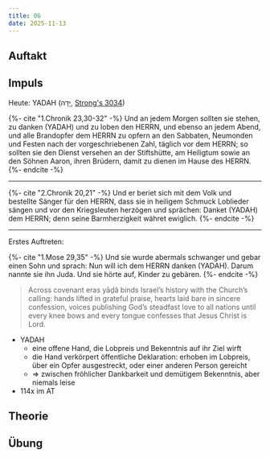 ```yaml
---
title: 06
date: 2025-11-13
---
```


## Auftakt

## Impuls

Heute: YADAH (יָדָה, [Strong's 3034](https://biblehub.com/hebrew/3034.htm))

{%- cite "1.Chronik 23,30-32" -%}
Und an jedem Morgen sollten sie stehen, zu danken (YADAH) und zu loben den HERRN, und ebenso an jedem Abend, und alle Brandopfer dem HERRN zu opfern an den Sabbaten, Neumonden und Festen nach der vorgeschriebenen Zahl, täglich vor dem HERRN; so sollten sie den Dienst versehen an der Stiftshütte, am Heiligtum sowie an den Söhnen Aaron, ihren Brüdern, damit zu dienen im Hause des HERRN.
{%- endcite -%}

---

{%- cite "2.Chronik 20,21" -%}
Und er beriet sich mit dem Volk und bestellte Sänger für den HERRN, dass sie in heiligem Schmuck Loblieder sängen und vor den Kriegsleuten herzögen und sprächen: Danket (YADAH) dem HERRN; denn seine Barmherzigkeit währet ewiglich.
{%- endcite -%}

---

Erstes Auftreten:

{%- cite "1.Mose 29,35" -%}
Und sie wurde abermals schwanger und gebar einen Sohn und sprach: Nun will ich dem HERRN danken (YADAH). Darum nannte sie ihn Juda. Und sie hörte auf, Kinder zu gebären.
{%- endcite -%}

> Across covenant eras yāḏâ binds Israel’s history with the Church’s calling: hands lifted in grateful praise, hearts laid bare in sincere confession, voices publishing God’s steadfast love to all nations until every knee bows and every tongue confesses that Jesus Christ is Lord.

- YADAH
    - eine offene Hand, die Lobpreis und Bekenntnis auf ihr Ziel wirft
    - die Hand verkörpert öffentliche Deklaration: erhoben im Lobpreis, über ein Opfer ausgestreckt, oder einer anderen Person gereicht
    - => zwischen fröhlicher Dankbarkeit und demütigem Bekenntnis, aber niemals leise
- 114x im AT

## Theorie

## Übung
